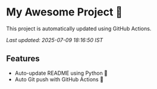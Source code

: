 # My Awesome Project 🚀

This project is automatically updated using GitHub Actions.

_Last updated: 2025-07-09 18:16:50 IST_

## Features
- Auto-update README using Python 🐍
- Auto Git push with GitHub Actions 🤖
